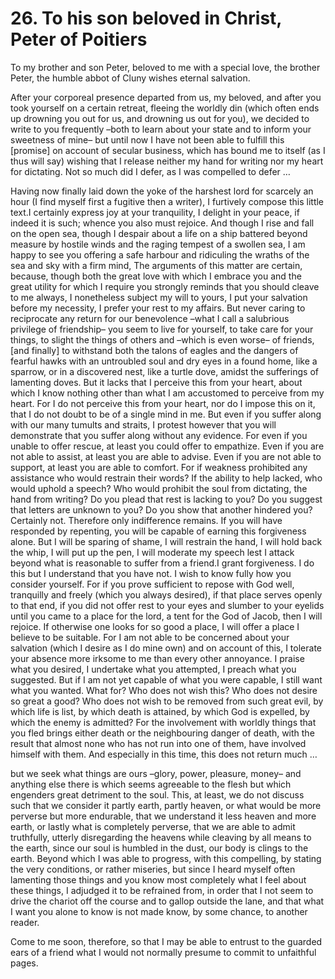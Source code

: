 # 26. To his son beloved in Christ, Peter of Poitiers

To my brother and son Peter, beloved to me with a special love, the brother Peter, the humble abbot of Cluny wishes eternal salvation.

After your corporeal presence departed from us, my beloved, and after you took yourself on a certain retreat, fleeing the worldly din \(which often ends up drowning you out for us, and drowning us out for you\), we decided to write to you frequently –both to learn about your state and to inform your sweetness of mine– but until now I have not been able to fulfill this \[promise\] on account of secular business, which has bound me to itself \(as I thus will say\) wishing that I release neither my hand for writing nor my heart for dictating. Not so much did I defer, as I was compelled to defer …

Having now finally laid down the yoke of the harshest lord for scarcely an hour \(I find myself first a fugitive then a writer\), I furtively compose this little text.I certainly express joy at your tranquility, I delight in your peace, if indeed it is such; whence you also must rejoice. And though I rise and fall on the open sea, though I despair about a life on a ship battered beyond measure by hostile winds and the raging tempest of a swollen sea, I am happy to see you offering a safe harbour and ridiculing the wraths of the sea and sky with a firm mind, The arguments of this matter are certain, because, though both the great love with which I embrace you and the great utility for which I require you strongly reminds that you should cleave to me always, I nonetheless subject my will to yours, I put your salvation before my necessity, I prefer your rest to my affairs. But never caring to reciprocate any return for our benevolence –what I call a salubrious privilege of friendship– you seem to live for yourself, to take care for your things, to slight the things of others and –which is even worse– of friends, \[and finally\] to withstand both the talons of eagles and the dangers of fearful hawks with an untroubled soul and dry eyes in a found home, like a sparrow, or in a discovered nest, like a turtle dove, amidst the sufferings of lamenting doves. But it lacks that I perceive this from your heart, about which I know nothing other than what I am accustomed to perceive from my heart. For I do not perceive this from your heart, nor do I impose this on it, that I do not doubt to be of a single mind in me. But even if you suffer along with our many tumults and straits, I protest however that you will demonstrate that you suffer along without any evidence. For even if you unable to offer rescue, at least you could offer to empathize. Even if you are not able to assist, at least you are able to advise. Even if you are not able to support, at least you are able to comfort. For if weakness prohibited any assistance who would restrain their words? If the ability to help lacked, who would uphold a speech? Who would prohibit the soul from dictating, the hand from writing? Do you plead that rest is lacking to you? Do you suggest that letters are unknown to you? Do you show that another hindered you? Certainly not. Therefore only indifference remains. If you will have responded by repenting, you will be capable of earning this forgiveness alone. But I will be sparing of shame, I will restrain the hand, I will hold back the whip, I will put up the pen, I will moderate my speech lest I attack beyond what is reasonable to suffer from a friend.I grant forgiveness. I do this but I understand that you have not. I wish to know fully how you consider yourself. For if you prove sufficient to repose with God well, tranquilly and freely \(which you always desired\), if that place serves openly to that end, if you did not offer rest to your eyes and slumber to your eyelids until you came to a place for the lord, a tent for the God of Jacob, then I will rejoice. If otherwise one looks for so good a place, I will offer a place I believe to be suitable. For I am not able to be concerned  about your salvation \(which I desire as I do mine own\) and on account of this, I tolerate your absence more irksome to me than every other annoyance. I praise what you desired, I undertake what you attempted, I preach what you suggested. But if I am not yet capable of what you were capable, I still want what you wanted. What for? Who does not wish this? Who does not desire so great a good? Who does not wish to be removed from such great evil, by which life is list, by which death is attained, by which God is expelled, by which the enemy is admitted? For the involvement with worldly things that you fled brings either death or the neighbouring danger of death, with the result that almost none who has not run into one of them, have involved himself with them. And especially in this time, this does not return much …

but we seek what things are ours –glory, power, pleasure, money– and anything else there is which seems agreeable to the flesh but which engenders great detriment to the soul. This, at least, we do not discuss such that we consider it partly earth, partly heaven, or what would be more perverse but more endurable, that we understand it less heaven and more earth, or lastly what is completely perverse, that we are able to admit truthfully, utterly disregarding the heavens while cleaving by all means to the earth, since our soul is humbled in the dust, our body is clings to the earth. Beyond which I was able to progress, with this compelling, by stating the very conditions, or rather miseries, but since I heard myself often lamenting those things and you know most completely what I feel about these things, I adjudged it to be refrained from, in order that I not seem to drive the chariot off the course and to gallop outside the lane, and that what I want you alone to know is not made know, by some chance, to another reader. 

Come to me soon, therefore, so that I may be able to entrust to the guarded ears of a friend what I would not normally presume to commit to unfaithful pages.

